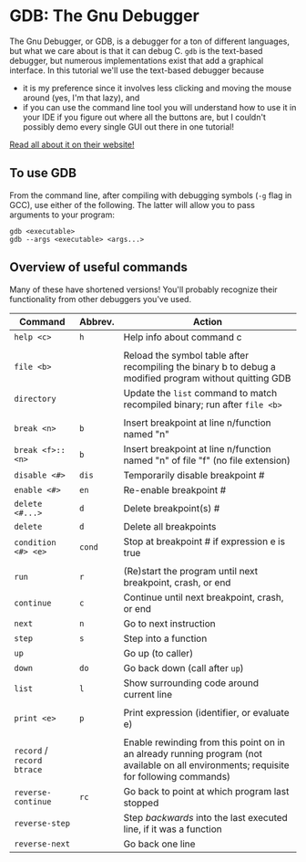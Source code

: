 # GDB: The Gnu Debugger

The Gnu Debugger, or GDB, is a debugger for a ton of different languages, but what we care about is that it can debug C. `gdb` is the text-based debugger, but numerous implementations exist that add a graphical interface. In this tutorial we'll use the text-based debugger because

- it is my preference since it involves less clicking and moving the mouse around (yes, I'm that lazy), and
- if you can use the command line tool you will understand how to use it in your IDE if you figure out where all the buttons are, but I couldn't possibly demo every single GUI out there in one tutorial!

[Read all about it on their website!](https://www.sourceware.org/gdb/)

## To use GDB

From the command line, after compiling with debugging symbols (`-g` flag in GCC), use either of the following. The latter will allow you to pass arguments to your program:

```
gdb <executable>
gdb --args <executable> <args...>
```

## Overview of useful commands

Many of these have shortened versions! You'll probably recognize their functionality from other debuggers you've used.

| Command | Abbrev. | Action
|-|-|-|
| `help <c>` | `h` | Help info about command c |
| | | |
| `file <b>` | | Reload the symbol table after recompiling the binary b to debug a modified program without quitting GDB |
| `directory` | | Update the `list` command to match recompiled binary; run after `file <b>` |
| | | |
| `break <n>` | `b` | Insert breakpoint at line n/function named "n" |
| `break <f>::<n>` | `b` | Insert breakpoint at line n/function named "n" of file "f" (no file extension) |
| `disable <#>` | `dis` | Temporarily disable breakpoint # |
| `enable <#>` | `en` | Re-enable breakpoint # |
| `delete <#...>` | `d` | Delete breakpoint(s) # |
| `delete` | `d` | Delete all breakpoints |
| `condition <#> <e>` | `cond` | Stop at breakpoint # if expression e is true |
| | | |
| `run` | `r` | (Re)start the program until next breakpoint, crash, or end |
| `continue` | `c` | Continue until next breakpoint, crash, or end |
| `next` | `n` | Go to next instruction |
| `step` | `s` | Step into a function |
| `up` | | Go up (to caller) |
| `down` | `do` | Go back down (call after `up`) |
| `list` | `l` | Show surrounding code around current line |
| | | |
| `print <e>` | `p` | Print expression (identifier, or evaluate e) |
| | | |
| `record` / `record btrace` | | Enable rewinding from this point on in an already running program (not available on all environments; requisite for following commands) |
| `reverse-continue` | `rc` | Go back to point at which program last stopped |
| `reverse-step` | | Step *backwards* into the last executed line, if it was a function |
| `reverse-next` | | Go back one line |
